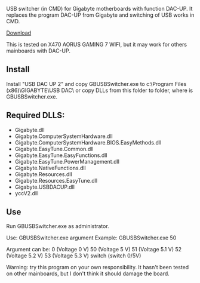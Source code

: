 USB switcher (in CMD) for Gigabyte motherboards with function DAC-UP. 
It replaces the program DAC-UP from Gigabyte and switching of USB works in CMD.

[Download](https://github.com/mz10/Gigabyte-X470-USB-switcher/blob/main/bin/Release/GBUSBSwitcher.exe?raw=true)

This is tested on X470 AORUS GAMING 7 WIFI, but it may work for others mainboards with DAC-UP.

## Install 
Install "USB DAC UP 2" and copy GBUSBSwitcher.exe to c:\Program Files (x86)\GIGABYTE\USB DAC\ or copy DLLs from this folder to folder, where is GBUSBSwitcher.exe.

## Required DLLS:
* Gigabyte.dll
* Gigabyte.ComputerSystemHardware.dll
* Gigabyte.ComputerSystemHardware.BIOS.EasyMethods.dll
* Gigabyte.EasyTune.Common.dll
* Gigabyte.EasyTune.EasyFunctions.dll
* Gigabyte.EasyTune.PowerManagement.dll
* Gigabyte.NativeFunctions.dll
* Gigabyte.Resources.dll
* Gigabyte.Resources.EasyTune.dll
* Gigabyte.USBDACUP.dll
* yccV2.dll

## Use
Run GBUSBSwitcher.exe as administrator.

Use: GBUSBSwitcher.exe argument
Example:
GBUSBSwitcher.exe 50

Argument can be:
0 (Voltage 0 V)
50 (Voltage 5 V)
51 (Voltage 5.1 V)
52 (Voltage 5.2 V)
53 (Voltage 5.3 V)
switch (switch 0/5V)

Warning: try this program on your own responsibility. It hasn't been tested on other mainboards, but I don't think it should damage the board.
